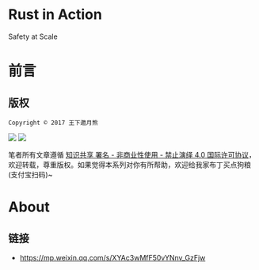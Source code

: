 # Rust in Action

Safety at Scale

# 前言

## 版权

`Copyright © 2017 王下邀月熊`

![](https://parg.co/bDY) ![](https://parg.co/bDm)

笔者所有文章遵循 [知识共享 署名 - 非商业性使用 - 禁止演绎 4.0 国际许可协议](https://creativecommons.org/licenses/by-nc-nd/4.0/deed.zh)，欢迎转载，尊重版权。如果觉得本系列对你有所帮助，欢迎给我家布丁买点狗粮(支付宝扫码)~

# About

## 链接

- https://mp.weixin.qq.com/s/XYAc3wMfF50vYNnv_GzFjw
